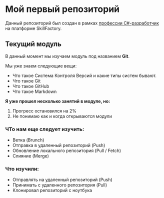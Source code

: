 # Мой первый репозиторий

Данный репозиторий был создан в рамках [профессии C#-разработчик](https://skillfactory.ru/csharp) на платформе SkillFactory.

## Текущий модуль
В данный момент мы изучаем модуль под названием **Git**.

Мы уже знаем следующие вещи:
* Что такое Система Контроля Версий и какие типы систем бывают.
* Что такое Git
* Что такое GitHub
* Что такое Markdown
  
**Я уже прошел несколько занятий в модуле, но:**

  1. Прогресс остановился на 2%
  2. Не понимаю как и когда открываются модули

### ЧТо нам еще следует изучить:
* Ветка (Brunch)
* Отправка в удаленный репозиторий (Push)
* Обновление локального репозитория (Pull / Fetch)
* Слияние (Merge)

### Что изучили:
* Отправлять на удаленный репозиторий (Push)
* Принимать с удаленного репозитория (Pull)
* Клонировал репозиторий с ноутбука